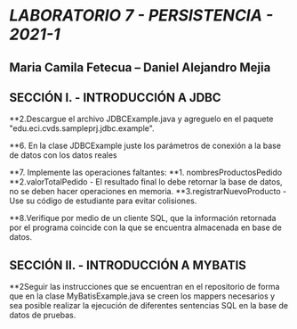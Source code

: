 # *LABORATORIO 7 - PERSISTENCIA - 2021-1*

## **Maria Camila Fetecua – Daniel Alejandro Mejia**


## SECCIÓN I. - INTRODUCCIÓN A JDBC

**2.Descargue el archivo JDBCExample.java y agreguelo en el paquete "edu.eci.cvds.sampleprj.jdbc.example".


**6. En la clase JDBCExample juste los parámetros de conexión a la base de datos con los datos reales


**7. Implemente las operaciones faltantes:
	**1. nombresProductosPedido
	**2.valorTotalPedido - El resultado final lo debe retornar la base de datos, no se deben 	hacer operaciones en memoria.
	**3.registrarNuevoProducto - Use su código de estudiante para evitar colisiones.

**8.Verifique por medio de un cliente SQL, que la información retornada por el programa 	coincide con la que se encuentra almacenada en base de datos.

## SECCIÓN II. - INTRODUCCIÓN A MYBATIS




**2Seguir las instrucciones que se encuentran en el repositorio de forma que en la clase MyBatisExample.java se creen los mappers necesarios y sea posible realizar la ejecución de diferentes sentencias SQL en la base de datos de pruebas.